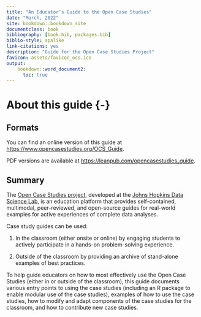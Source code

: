 ```yaml
---
title: "An Educator’s Guide to the Open Case Studies"
date: "March, 2022"
site: bookdown::bookdown_site
documentclass: book
bibliography: [book.bib, packages.bib]
biblio-style: apalike
link-citations: yes
description: "Guide for the Open Case Studies Project"
favicon: assets/favicon_ocs.ico
output:
    bookdown::word_document2:
      toc: true
---
```




# About this guide {-}

## Formats

You can find an online version of this guide at https://www.opencasestudies.org/OCS_Guide. 

PDF versions are available at https://leanpub.com/opencasestudies_guide.

## Summary

The [Open Case Studies project](https://www.opencasestudies.org), developed at the [Johns Hopkins Data Science Lab](https://jhudatascience.org/), is an education platform that provides self-contained, multimodal, peer-reviewed, and open-source guides for real-world examples for active experiences of complete data analyses. 

Case study guides can be used:

1) In the classroom (either onsite or online) by engaging students to actively participate in a hands-on problem-solving experience.

2) Outside of the classroom by providing an archive of stand-alone examples of best practices. 

To help guide educators on how to most effectively use the Open Case Studies (either in or outside of the classroom), this guide documents various entry points to using the case studies (including an R package to enable modular use of the case studies), examples of how to use the case studies, how to modify and adapt components of the case studies for the classroom, and how to contribute new case studies. 


